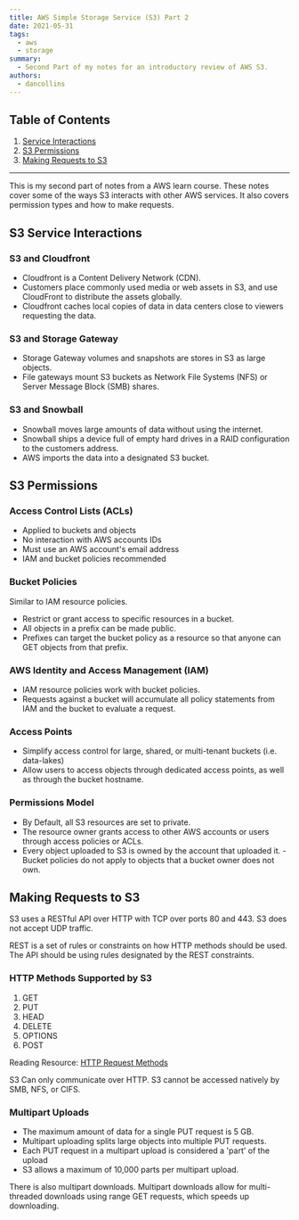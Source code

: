 ```yaml
---
title: AWS Simple Storage Service (S3) Part 2
date: 2021-05-31
tags:
  - aws
  - storage
summary:
  - Second Part of my notes for an introductory review of AWS S3.
authors:
  - dancollins
---
```


## Table of Contents

1. [Service Interactions](#service-interactions)
2. [S3 Permissions](#s3-permissions)
3. [Making Requests to S3](#making-requests-to-s3)

---

This is my second part of notes from a AWS learn course. These notes cover some of the ways S3 interacts with other AWS services. It also covers permission types and how to make requests.

## S3 Service Interactions

### S3 and Cloudfront

- Cloudfront is a Content Delivery Network (CDN).
- Customers place commonly used media or web assets in S3, and use CloudFront to distribute the assets globally.
- Cloudfront caches local copies of data in data centers close to viewers requesting the data.

### S3 and Storage Gateway

- Storage Gateway volumes and snapshots are stores in S3 as large objects.
- File gateways mount S3 buckets as Network File Systems (NFS) or Server Message Block (SMB) shares.

### S3 and Snowball

- Snowball moves large amounts of data without using the internet.
- Snowball ships a device full of empty hard drives in a RAID configuration to the customers address.
- AWS imports the data into a designated S3 bucket.

## S3 Permissions

### Access Control Lists (ACLs)

- Applied to buckets and objects
- No interaction with AWS accounts IDs
- Must use an AWS account's email address
- IAM and bucket policies recommended

### Bucket Policies

Similar to IAM resource policies.

- Restrict or grant access to specific resources in a bucket.
- All objects in a prefix can be made public.
- Prefixes can target the bucket policy as a resource so that anyone can GET objects from that prefix.

### AWS Identity and Access Management (IAM)

- IAM resource policies work with bucket policies.
- Requests against a bucket will accumulate all policy statements from IAM and the bucket to evaluate a request.

### Access Points

- Simplify access control for large, shared, or multi-tenant buckets (i.e. data-lakes)
- Allow users to access objects through dedicated access points, as well as through the bucket hostname.

### Permissions Model

- By Default, all S3 resources are set to private.
- The resource owner grants access to other AWS accounts or users through access policies or ACLs.
- Every object uploaded to S3 is owned by the account that uploaded it.
  -Bucket policies do not apply to objects that a bucket owner does not own.

## Making Requests to S3

S3 uses a RESTful API over HTTP with TCP over ports 80 and 443. S3 does not accept UDP traffic.

REST is a set of rules or constraints on how HTTP methods should be used. The API should be using rules designated by the REST constraints.

### HTTP Methods Supported by S3

1. GET
2. PUT
3. HEAD
4. DELETE
5. OPTIONS
6. POST

Reading Resource: [HTTP Request Methods](https://developer.mozilla.org/en-US/docs/Web/HTTP/Methods)

S3 Can only communicate over HTTP. S3 cannot be accessed natively by SMB, NFS, or CIFS.

### Multipart Uploads

- The maximum amount of data for a single PUT request is 5 GB.
- Multipart uploading splits large objects into multiple PUT requests.
- Each PUT request in a multipart upload is considered a 'part' of the upload
- S3 allows a maximum of 10,000 parts per multipart upload.

There is also multipart downloads. Multipart downloads allow for multi-threaded downloads using range GET requests, which speeds up downloading.
